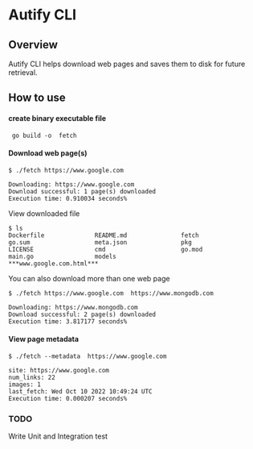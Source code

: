 # Autify CLI 

## Overview
Autify CLI helps download web pages and saves them to disk for future retrieval.

## How to use

#### create binary executable file 

```
 go build -o  fetch
```

#### Download web page(s)

```
$ ./fetch https://www.google.com

Downloading: https://www.google.com
Download successful: 1 page(s) downloaded
Execution time: 0.910034 seconds%     

```

View downloaded file
```
$ ls
Dockerfile              README.md               fetch                   go.sum                  meta.json               pkg
LICENSE                 cmd                     go.mod                  main.go                 models                  ***www.google.com.html***

```

You can also download more than one web page
```
$ ./fetch https://www.google.com  https://www.mongodb.com

Downloading: https://www.mongodb.com
Download successful: 2 page(s) downloaded
Execution time: 3.817177 seconds%      

```

#### View page metadata

```
$ ./fetch --metadata  https://www.google.com  

site: https://www.google.com
num_links: 22
images: 1
last_fetch: Wed Oct 10 2022 10:49:24 UTC
Execution time: 0.000207 seconds%  
```

### TODO
Write Unit and Integration test
